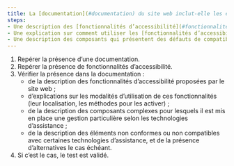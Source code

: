 ```yaml
---
title: La [documentation](#documentation) du site web inclut-elle les éléments suivants au moins ?
steps:
- Une description des [fonctionnalités d’accessibilité](#fonctionnalite-d-accessibilite) proposées par le site web.
- Une explication sur comment utiliser les [fonctionnalités d’accessibilité](#fonctionnalite-d-accessibilite) proposées par le site web.
- Une description des composants qui présentent des défauts de compatibilité avec les technologies d’assistance.
---
```


1. Repérer la présence d’une documentation.
2. Repérer la présence de fonctionnalités d’accessibilité.
3. Vérifier la présence dans la documentation : 
	- de la description des fonctionnalités d’accessibilité proposées par le site web ;
	- d’explications sur les modalités d’utilisation de ces fonctionnalités (leur localisation, les méthodes pour les activer) ;
	- de la description des composants complexes pour lesquels il est mis en place une gestion particulière selon les technologies d’assistance ;
	- de la description des éléments non conformes ou non compatibles avec certaines technologies d’assistance, et de la présence d’alternatives le cas échéant.
4.	Si c’est le cas, le test est validé.